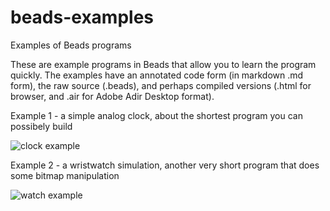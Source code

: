 # beads-examples
Examples of Beads programs

These are example programs in Beads that allow you to learn the program quickly.
The examples have an annotated code form (in markdown .md form), the raw source (.beads), and perhaps compiled versions (.html for browser, and .air for Adobe Adir Desktop format). 

Example 1 - a simple analog clock, about the shortest program you can possibely build

![clock example](http://magicmouse.com/beads/examples/clock_screenshot_anim.gif)

Example 2 - a wristwatch simulation, another very short program that does some bitmap manipulation

![watch example](http://magicmouse.com/beads/examples/watch_example_animated.gif)


